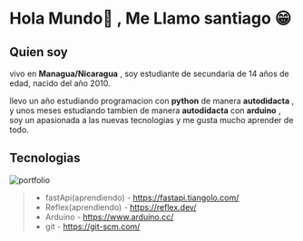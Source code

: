 # Hola Mundo👋 , Me Llamo santiago 😁

## Quien soy
vivo en __Managua/Nicaragua__ , soy estudiante de secundaria de 14 años de edad, nacido del año 2010.

llevo un año estudiando programacion con **python** de manera __autodidacta__ , y unos meses estudiando tambien de manera __autodidacta__ con __arduino__ , soy un apasionada a las nuevas tecnologias y me gusta mucho aprender de todo.

## Tecnologias

![portfolio](https://github.com/santyjL/santyjL/assets/68027908/b811bb5a-5a9a-4268-8326-f803c25b29ec)

> - fastApi(aprendiendo) - https://fastapi.tiangolo.com/
> - Reflex(aprendiendo) - https://reflex.dev/
> - Arduino - https://www.arduino.cc/
> - git - https://git-scm.com/
